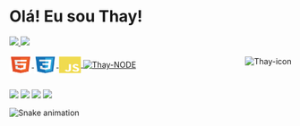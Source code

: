 # Olá! Eu sou Thay!

 <div>
 
  <a href="https://github.com/Thay7">
  <img height="180em" src="https://github-readme-stats.vercel.app/api?username=thay7&show_icons=true&theme=dracula&include_all_commits=true&count_private=true"/>
  <img height="180em" src="https://github-readme-stats.vercel.app/api/top-langs/?username=thay7&layout=compact&langs_count=16&theme=dracula"/>
</div>
  <div style="display: inline_block"><br>
  <img align="center" alt="Thay-HTML" height="30" width="40" src="https://raw.githubusercontent.com/devicons/devicon/master/icons/html5/html5-original.svg">
  <img align="center" alt="Thay-Css" height="30" width="40" src="https://raw.githubusercontent.com/devicons/devicon/master/icons/css3/css3-original.svg">
    <img align="center" alt="Thay-Js" height="30" width="40" src="https://raw.githubusercontent.com/devicons/devicon/master/icons/javascript/javascript-plain.svg">
   <img align="center" alt="Thay-NODE" height="40" width="50" src="https://cdn.jsdelivr.net/gh/devicons/devicon/icons/nodejs/nodejs-plain.svg"/>
   <img align="right" alt="Thay-icon" "width="200" height="200" src="https://media.discordapp.net/attachments/975702598277533736/984470462111318076/download20220505074027.png?width=517&height=517">
   
</div>
  
##  
  <a href="https://www.instagram.com/ennylyaht/" target="_blank"><img src="https://img.shields.io/badge/-Instagram-%23E4405F?style=for-the-badge&logo=instagram&logoColor=white" target="_blank"></a>
  <a href="https://www.linkedin.com/in/thaylynne-fran%C3%A7a-719252203/" target="_blank"><img src="https://img.shields.io/badge/-LinkedIn-%230077B5?style=for-the-badge&logo=linkedin&logoColor=white" target="_blank"></a> 
  <a href="https://discord.gg/SdnpFDNDqk" target="_blank"> <img src="https://img.shields.io/badge/Discord-7289DA?style=for-the-badge&logo=discord&logoColor=white" target="_blank"></a> 
  <a href="https://www.youtube.com/c/Thay3x" target="_blank"><img src="https://img.shields.io/badge/YouTube-FF0000?style=for-the-badge&logo=youtube&logoColor=white" target="_blank"></a>
  
    
  ![Snake animation](https://github.com/thay7/thay7/blob/output/github-contribution-grid-snake.svg)
  
 
</div>
 
